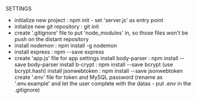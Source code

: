 SETTINGS

* initialize new project : npm init - set 'server.js' as entry point
* initalize new git repository : git init
* create '.gitignore' file to put 'node_modules' in, so those files won't be push on the distant repository
* install nodemon : npm install -g nodemon
* install express : npm --save express
* create 'app.js' file for app settings
install body-parser : npm install --save body-parser
install b-crypt : npm install --save bcrypt (use bcrypt.hash)
install jsonwebtoken : npm install --save jsonwebtoken
create '.env' file for token and MySQL password (rename as '.env.example' and let the user complete with the datas - put .env in the .gitignore)